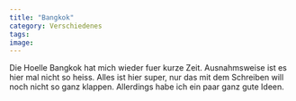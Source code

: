 ```yaml
---
title: "Bangkok"
category: Verschiedenes
tags: 
image: 
---
```


Die Hoelle Bangkok hat mich wieder fuer kurze Zeit. Ausnahmsweise ist es hier mal nicht so heiss. Alles ist hier super, nur das mit dem Schreiben will noch nicht so ganz klappen. Allerdings habe ich ein paar ganz gute Ideen.


